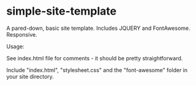 # simple-site-template
A pared-down, basic site template. Includes JQUERY and FontAwesome. Responsive.


Usage:

See index.html file for comments - it should be pretty straightforward.

Include "index.html", "stylesheet.css" and the "font-awesome" folder in your site directory.
